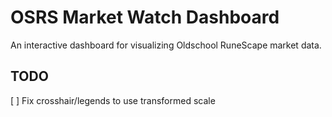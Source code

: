 

# OSRS Market Watch Dashboard

An interactive dashboard for visualizing Oldschool RuneScape market data.

## TODO

[ ] Fix crosshair/legends to use transformed scale
